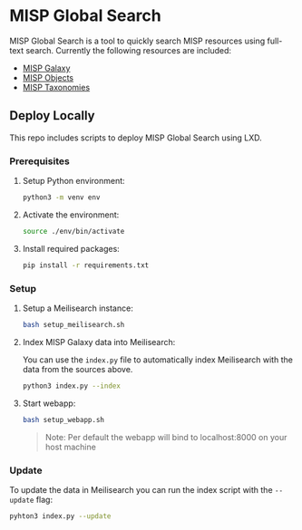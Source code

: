 # MISP Global Search

MISP Global Search is a tool to quickly search MISP resources using full-text search. Currently the following resources are included: 

- [MISP Galaxy](https://github.com/MISP/misp-galaxy)
- [MISP Objects](https://github.com/MISP/misp-objects)
- [MISP Taxonomies](https://github.com/MISP/misp-taxonomies)

## Deploy Locally

This repo includes scripts to deploy MISP Global Search using LXD. 

### Prerequisites

1. Setup Python environment:
    ```bash
    python3 -m venv env
    ```

2. Activate the environment:
    ```bash
    source ./env/bin/activate
    ```

3. Install required packages:
    ```bash
    pip install -r requirements.txt
    ```

### Setup

1. Setup a Meilisearch instance:
    ```bash
    bash setup_meilisearch.sh
    ```

2. Index MISP Galaxy data into Meilisearch:

    You can use the `index.py` file to automatically index Meilisearch with the data from the sources above. 

    ```bash
    python3 index.py --index
    ```

3. Start webapp:
    ```bash
    bash setup_webapp.sh
    ```
    > Note: Per default the webapp will bind to localhost:8000 on your host machine

### Update

To update the data in Meilisearch you can run the index script with the `--update` flag:

```bash
pyhton3 index.py --update
```
